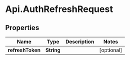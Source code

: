 # Api.AuthRefreshRequest

## Properties
Name | Type | Description | Notes
------------ | ------------- | ------------- | -------------
**refreshToken** | **String** |  | [optional] 


